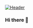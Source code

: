 [![Header](https://raw.githubusercontent.com/MartinHeinz/<OWNER>/<OWNER>/SteveGackstetter.png "Header")](https://www.linkedin.com/in/steve-gackstetter/)

<!-- <img src="https://raw.githubusercontent.com/<OWNER>/<OWNER>/master/<GIF_NAME>.gif" width="30px"> -->

### Hi there 👋

<!--
**stevehackreactor/stevehackreactor** is a ✨ _special_ ✨ repository because its `README.md` (this file) appears on your GitHub profile.

Here are some ideas to get you started:

- 🔭 I’m currently working on ...
- 🌱 I’m currently learning ...
- 👯 I’m looking to collaborate on ...
- 🤔 I’m looking for help with ...
- 💬 Ask me about ...
- 📫 How to reach me: ...
- 😄 Pronouns: ...
- ⚡ Fun fact: ...
-->
